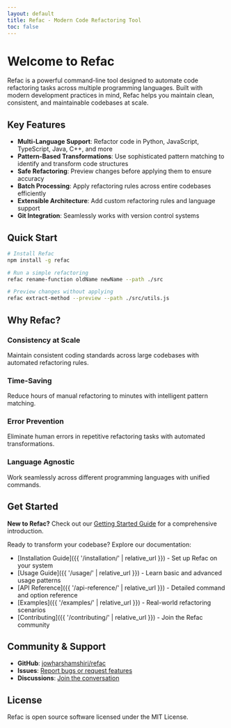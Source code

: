 ```yaml
---
layout: default
title: Refac - Modern Code Refactoring Tool
toc: false
---
```


# Welcome to Refac

Refac is a powerful command-line tool designed to automate code refactoring tasks across multiple programming languages. Built with modern development practices in mind, Refac helps you maintain clean, consistent, and maintainable codebases at scale.

## Key Features

- **Multi-Language Support**: Refactor code in Python, JavaScript, TypeScript, Java, C++, and more
- **Pattern-Based Transformations**: Use sophisticated pattern matching to identify and transform code structures
- **Safe Refactoring**: Preview changes before applying them to ensure accuracy
- **Batch Processing**: Apply refactoring rules across entire codebases efficiently
- **Extensible Architecture**: Add custom refactoring rules and language support
- **Git Integration**: Seamlessly works with version control systems

## Quick Start

```bash
# Install Refac
npm install -g refac

# Run a simple refactoring
refac rename-function oldName newName --path ./src

# Preview changes without applying
refac extract-method --preview --path ./src/utils.js
```

## Why Refac?

### Consistency at Scale
Maintain consistent coding standards across large codebases with automated refactoring rules.

### Time-Saving
Reduce hours of manual refactoring to minutes with intelligent pattern matching.

### Error Prevention
Eliminate human errors in repetitive refactoring tasks with automated transformations.

### Language Agnostic
Work seamlessly across different programming languages with unified commands.

## Get Started

<div class="alert alert-info">
  <strong>New to Refac?</strong> Check out our <a href="{{ '/getting-started/' | relative_url }}">Getting Started Guide</a> for a comprehensive introduction.
</div>

Ready to transform your codebase? Explore our documentation:

- [Installation Guide]({{ '/installation/' | relative_url }}) - Set up Refac on your system
- [Usage Guide]({{ '/usage/' | relative_url }}) - Learn basic and advanced usage patterns
- [API Reference]({{ '/api-reference/' | relative_url }}) - Detailed command and option reference
- [Examples]({{ '/examples/' | relative_url }}) - Real-world refactoring scenarios
- [Contributing]({{ '/contributing/' | relative_url }}) - Join the Refac community

## Community & Support

- **GitHub**: [jowharshamshiri/refac](https://github.com/jowharshamshiri/refac)
- **Issues**: [Report bugs or request features](https://github.com/jowharshamshiri/refac/issues)
- **Discussions**: [Join the conversation](https://github.com/jowharshamshiri/refac/discussions)

## License

Refac is open source software licensed under the MIT License.